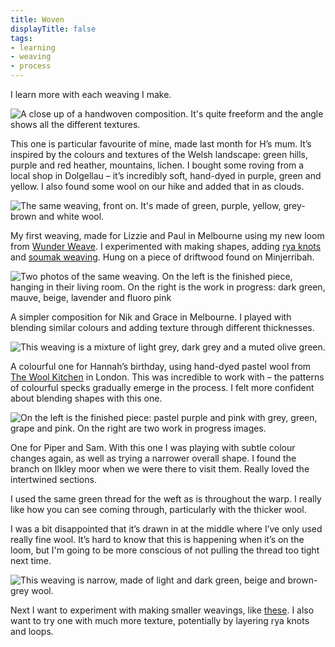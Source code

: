 ```yaml
---
title: Woven
displayTitle: false
tags: 
- learning
- weaving
- process
---
```


I learn more with each weaving I make.

![A close up of a handwoven composition. It's quite freeform and the angle shows all the different textures.](https://d2w9rnfcy7mm78.cloudfront.net/17794222/original_241a9852e5262377fe60a1986dbbf959.jpg?1661781389?bc=0)

This one is particular favourite of mine, made last month for H’s mum. It’s inspired by the colours and textures of the Welsh landscape: green hills, purple and red heather, mountains, lichen. I bought some roving from a local shop in Dolgellau – it’s incredibly soft, hand-dyed in purple, green and yellow. I also found some wool on our hike and added that in as clouds.

![The same weaving, front on. It's made of green, purple, yellow, grey-brown and white wool.](https://d2w9rnfcy7mm78.cloudfront.net/17794221/original_c2ec6b87341d3a91b9cb39c7178eaf4f.jpg?1661781388?bc=0)

<!-- more -->

My first weaving, made for Lizzie and Paul in Melbourne using my new loom from [Wunder Weave](https://wunderweave.bigcartel.com/). I experimented with making shapes, adding [rya knots](https://www.theweavingloom.com/weaving-tips-rya-knots/) and [soumak weaving](https://www.theweavingloom.com/weaving-techniques-the-soumak-weave-braid-weave/). Hung on a piece of driftwood found on Minjerribah.

![Two photos of the same weaving. On the left is the finished piece, hanging in their living room. On the right is the work in progress: dark green, mauve, beige, lavender and fluoro pink](https://d2w9rnfcy7mm78.cloudfront.net/17794175/original_4b9308dce0122a40019191b3828c00c5.jpg?1661781111?bc=0)

A simpler composition for Nik and Grace in Melbourne. I played with blending similar colours and adding texture through different thicknesses.

![This weaving is a mixture of light grey, dark grey and a muted olive green.](https://d2w9rnfcy7mm78.cloudfront.net/17794179/original_86d307ed1406afc638c6f156238d11e6.jpg?1661781111?bc=0)

A colourful one for Hannah’s birthday, using hand-dyed pastel wool from [The Wool Kitchen](https://www.thewoolkitchen.com/) in London. This was incredible to work with – the patterns of colourful specks gradually emerge in the process. I felt more confident about blending shapes with this one.

![On the left is the finished piece: pastel purple and pink with grey, green, grape and pink. On the right are two work in progress images.](https://d2w9rnfcy7mm78.cloudfront.net/17794178/original_356a890addd0ffe0bf12284418ff3512.jpg?1661781112?bc=0)

One for Piper and Sam. With this one I was playing with subtle colour changes again, as well as trying a narrower overall shape. I found the branch on Ilkley moor when we were there to visit them. Really loved the intertwined sections.

I used the same green thread for the weft as is throughout the warp. I really like how you can see coming through, particularly with the thicker wool. 

I was a bit disappointed that it’s drawn in at the middle where I’ve only used really fine wool. It’s hard to know that this is happening when it’s on the loom, but I'm going to be more conscious of not pulling the thread too tight next time.

![This weaving is narrow, made of light and dark green, beige and brown-grey wool.](https://d2w9rnfcy7mm78.cloudfront.net/17794176/original_65bc0ac960a61230c4f78edcf477dbf1.jpg?1661781112?bc=0)

Next I want to experiment with making smaller weavings, like [these](https://www.instagram.com/p/ChjGBIsrJRb/). I also want to try one with much more texture, potentially by layering rya knots and loops.